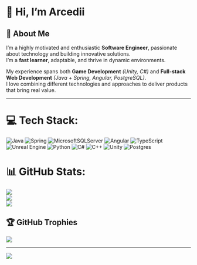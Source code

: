# 👋 Hi, I’m **Arcedii**  

## 🚀 About Me  
I’m a highly motivated and enthusiastic **Software Engineer**, passionate about technology and building innovative solutions.  
I’m a **fast learner**, adaptable, and thrive in dynamic environments.  

My experience spans both **Game Development** *(Unity, C#)* and **Full-stack Web Development** *(Java + Spring, Angular, PostgreSQL)*.  
I love combining different technologies and approaches to deliver products that bring real value.  

---


# 💻 Tech Stack:
![Java](https://img.shields.io/badge/java-%23ED8B00.svg?style=for-the-badge&logo=openjdk&logoColor=white) ![Spring](https://img.shields.io/badge/spring-%236DB33F.svg?style=for-the-badge&logo=spring&logoColor=white) ![MicrosoftSQLServer](https://img.shields.io/badge/Microsoft%20SQL%20Server-CC2927?style=for-the-badge&logo=microsoft%20sql%20server&logoColor=white) ![Angular](https://img.shields.io/badge/angular-%23DD0031.svg?style=for-the-badge&logo=angular&logoColor=white) ![TypeScript](https://img.shields.io/badge/typescript-%23007ACC.svg?style=for-the-badge&logo=typescript&logoColor=white) ![Unreal Engine](https://img.shields.io/badge/unrealengine-%23313131.svg?style=for-the-badge&logo=unrealengine&logoColor=white) ![Python](https://img.shields.io/badge/python-3670A0?style=for-the-badge&logo=python&logoColor=ffdd54) ![C#](https://img.shields.io/badge/c%23-%23239120.svg?style=for-the-badge&logo=csharp&logoColor=white) ![C++](https://img.shields.io/badge/c++-%2300599C.svg?style=for-the-badge&logo=c%2B%2B&logoColor=white) ![Unity](https://img.shields.io/badge/unity-%23000000.svg?style=for-the-badge&logo=unity&logoColor=white) ![Postgres](https://img.shields.io/badge/postgres-%23316192.svg?style=for-the-badge&logo=postgresql&logoColor=white)
# 📊 GitHub Stats:
![](https://github-readme-stats.vercel.app/api?username=Arcedii&theme=dark&hide_border=false&include_all_commits=false&count_private=false)<br/>
![](https://nirzak-streak-stats.vercel.app/?user=Arcedii&theme=dark&hide_border=false)<br/>
![](https://github-readme-stats.vercel.app/api/top-langs/?username=Arcedii&theme=dark&hide_border=false&include_all_commits=false&count_private=false&layout=compact)

## 🏆 GitHub Trophies
![](https://github-profile-trophy.vercel.app/?username=Arcedii&theme=radical&no-frame=false&no-bg=true&margin-w=4)

---
[![](https://visitcount.itsvg.in/api?id=Arcedii&icon=1&color=0)](https://visitcount.itsvg.in)

<!-- Proudly created with GPRM ( https://gprm.itsvg.in ) -->
